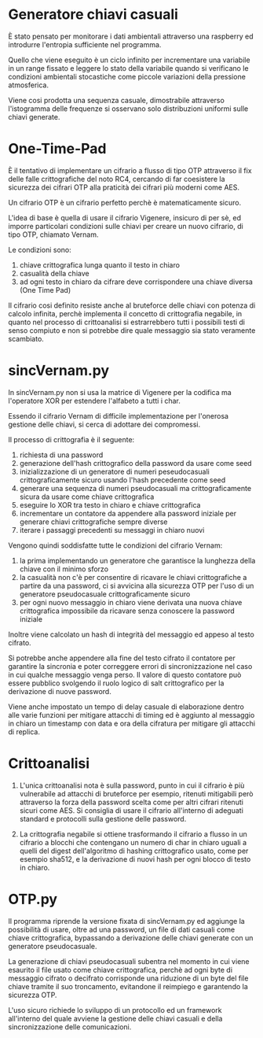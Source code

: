 # Generatore chiavi casuali
È stato pensato per monitorare i dati ambientali attraverso una raspberry ed introdurre l'entropia sufficiente nel programma.

Quello che viene eseguito è un ciclo infinito per incrementare una variabile in un range fissato e leggere lo stato della variabile
quando si verificano le condizioni ambientali stocastiche come piccole variazioni della pressione atmosferica.

Viene cosi prodotta una sequenza casuale, dimostrabile attraverso l'istogramma delle frequenze si osservano solo distribuzioni uniformi sulle chiavi generate.

# One-Time-Pad
È il tentativo di implementare un cifrario a flusso di tipo OTP attraverso il fix delle falle crittografiche del noto RC4, cercando di far coesistere la sicurezza dei cifrari OTP alla praticità dei cifrari più moderni come AES.

Un cifrario OTP è un cifrario perfetto perchè è matematicamente sicuro.

L'idea di base è quella di usare il cifrario Vigenere, insicuro di per sè, ed imporre particolari condizioni sulle chiavi per creare un nuovo cifrario, di tipo OTP, chiamato Vernam.

Le condizioni sono:
1) chiave crittografica lunga quanto il testo in chiaro
2) casualità della chiave
3) ad ogni testo in chiaro da cifrare deve corrispondere una chiave diversa (One Time Pad)

Il cifrario cosi definito resiste anche al bruteforce delle chiavi con potenza di calcolo infinita, perchè implementa il concetto di crittografia negabile, in quanto nel processo di crittoanalisi si estrarrebbero tutti i possibili testi di senso compiuto e non si potrebbe dire quale messaggio sia stato veramente scambiato.

# sincVernam.py
In sincVernam.py non si usa la matrice di Vigenere per la codifica ma l'operatore XOR per estendere l'alfabeto a tutti i char.

Essendo il cifrario Vernam di difficile implementazione per l'onerosa gestione delle chiavi, si cerca di adottare dei compromessi.

Il processo di crittografia è il seguente:
1) richiesta di una password
2) generazione dell'hash crittografico della password da usare come seed
3) inizializzazione di un generatore di numeri peseudocasuali crittograficamente sicuro usando l'hash precedente come seed
4) generare una sequenza di numeri pseudocasuali ma crittograficamente sicura da usare come chiave crittografica
5) eseguire lo XOR tra testo in chiaro e chiave crittografica
6) incrementare un contatore da appendere alla password iniziale per generare chiavi crittografiche sempre diverse
7) iterare i passaggi precedenti su messaggi in chiaro nuovi

Vengono quindi soddisfatte tutte le condizioni del cifrario Vernam:
1) la prima implementando un generatore che garantisce la lunghezza della chiave con il minimo sforzo
2) la casualità non c'è per consentire di ricavare le chiavi crittografiche a partire da una password, ci si avvicina alla sicurezza OTP per l'uso di un generatore pseudocasuale crittograficamente sicuro
3) per ogni nuovo messaggio in chiaro viene derivata una nuova chiave crittografica impossibile da ricavare senza conoscere la password iniziale

Inoltre viene calcolato un hash di integrità del messaggio ed appeso al testo cifrato.

Si potrebbe anche appendere alla fine del testo cifrato il contatore per garantire la sincronia e poter correggere errori di sincronizzazione nel caso in cui qualche messaggio venga perso. Il valore di questo contatore può essere pubblico svolgendo il ruolo logico di salt crittografico per la derivazione di nuove password.

Viene anche impostato un tempo di delay casuale di elaborazione dentro alle varie funzioni per mitigare attacchi di timing ed è aggiunto al messaggio in chiaro un timestamp con data e ora della cifratura per mitigare gli attacchi di replica.

# Crittoanalisi
1) L'unica crittoanalisi nota è sulla password, punto in cui il cifrario è più vulnerabile ad attacchi di bruteforce per esempio, ritenuti mitigabili però attraverso la forza della password scelta come per altri cifrari ritenuti sicuri come AES. Si consiglia di usare il cifrario all'interno di adeguati standard e protocolli sulla gestione delle password.

2) La crittografia negabile si ottiene trasformando il cifrario a flusso in un cifrario a blocchi che contengano un numero di char in chiaro uguali a quelli del digest dell'algoritmo di hashing crittografico usato, come per esempio sha512, e la derivazione di nuovi hash per ogni blocco di testo in chiaro.

# OTP.py
Il programma riprende la versione fixata di sincVernam.py ed aggiunge la possibilità di usare, oltre ad una password, un file di dati casuali come chiave crittografica, bypassando a derivazione delle chiavi generate con un generatore pseudocasuale.

La generazione di chiavi pseudocasuali subentra nel momento in cui viene esaurito il file usato come chiave crittografica, perchè ad ogni byte di messaggio cifrato o decifrato corrisponde una riduzione di un byte del file chiave tramite il suo troncamento, evitandone il reimpiego e garantendo la sicurezza OTP. 

L'uso sicuro richiede lo sviluppo di un protocollo ed un framework all'interno del quale avviene la gestione delle chiavi casuali e della sincronizzazione delle comunicazioni.

